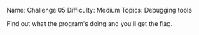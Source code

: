 Name: Challenge 05
Difficulty: Medium
Topics: Debugging tools

Find out what the program's doing and you'll get the flag.
